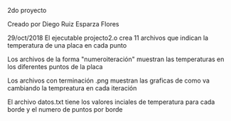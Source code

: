 2do proyecto 

Creado por Diego Ruiz Esparza Flores

29/oct/2018
El ejecutable projecto2.o crea 11 archivos que indican la temperatura de una placa en cada punto

Los archivos de la forma "numeroiteración" muestran las temperaturas en los diferentes puntos de la placa

Los archivos con terminación .png muestran las graficas de como va cambiando la tempreatura en cada iteración

El archivo datos.txt tiene los valores inciales de temperatura para cada borde y el numero de puntos por borde
